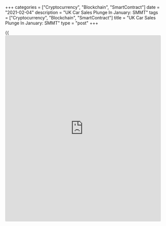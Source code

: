+++
categories = ["Cryptocurrency", "Blockchain", "SmartContract"]
date = "2021-02-04"
description = "UK Car Sales Plunge In January: SMMT"
tags = ["Cryptocurrency", "Blockchain", "SmartContract"]
title = "UK Car Sales Plunge In January: SMMT"
type = "post"
+++

{{<iframe id="large-banner" src="https://www.bounty.group/#slide=26.0" width="100%" height="600" scrolling="no" style="border: 0px solid rgb(216, 221, 230); border-radius: 3px;">}}

UK car sales declined sharply in January as showrooms across the country
remained shut, leading to the worst start to the year since 1970, the
Society of Motor Manufacturers and Traders said Thursday.

Car sales fell 39.5 percent year-on-year to 90,249 units in January.  
  
With lockdown restrictions in place until March, the most important
month of the year, which accounts for one in five new car registrations
on average, the industry will face a challenging year as showroom
closures depressed consumer demand.

Citing the current lockdown, the lobby downgraded its market outlook for
2021 to 1.9 million. The forecast does represent an increase of 15.7
percent compared to 2020's 'lost year' but it would still be a very
subdued market in [historical](https://www.fintechee.com/services/historical-data-for-forex/) [terms](https://www.fintechee.com/terms/).

"Following a GBP 20.4 billion loss of revenue last year, the auto
industry faces a difficult start to 2021," Mike Hawes, SMMT chief
executive, said. "Lifting the shutters will secure jobs, stimulate the
essential demand that supports our manufacturing, and will enable us to
forge ahead on the Road to Zero."

Further, the latest SMMT analysis showed that 2020 recorded the largest
ever fall in average car CO2 emissions, spurred on by increased uptake
of battery electric vehicle, plug-in hybrid vehicles and hybrid electric
vehicles.

For comments and feedback [contact](https://www.playgroundfx.com/contact/): editorial@rtt[news](https://www.letsplayfx.com/blog/forex-news-website/).com

[Economic News][1]

 **What parts of the world are seeing the best (and worst) economic
performances lately? Click[here][2] to check out our [Econ Scorecard][2]
and find out! See up-to-the-moment [ranking](https://www.playgroundfx.com/blog/crypto-exchange-ranking/)s for the best and worst
performers in [GDP][2], [unemployment rate][3], [inflation][4] and much
more.**

   1. www.rtt[news](https://www.letsplayfx.com/blog/forex-news-website/).com/Content/EconomicNews.aspx
   2. www.rtt[news](https://www.letsplayfx.com/blog/forex-news-website/).com/economic-scorecard/world-rank/GDP/highest-performance.aspx
   3. www.rtt[news](https://www.letsplayfx.com/blog/forex-news-website/).com/economic-scorecard/world-rank/unemployment-rate/lowest-performance.aspx
   4. www.rtt[news](https://www.letsplayfx.com/blog/forex-news-website/).com/economic-scorecard/world-rank/CPI/highest-performance.aspx